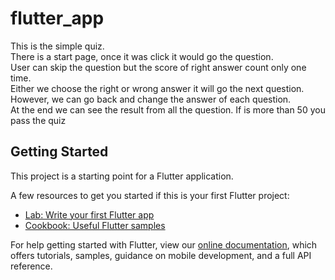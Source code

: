 # flutter_app

This is the simple quiz. <br/>
There is a start page, once it was click it would go the question. <br/>
User can skip the question but the score of right answer count only one time. <br/>
Either we choose the right or wrong answer it will go the next question. <br/>
However, we can go back and change the answer of each question.<br/>
At the end we can see the result from all the question. If is more than 50 you pass the quiz<br/>


## Getting Started

This project is a starting point for a Flutter application.

A few resources to get you started if this is your first Flutter project:

- [Lab: Write your first Flutter app](https://flutter.dev/docs/get-started/codelab)
- [Cookbook: Useful Flutter samples](https://flutter.dev/docs/cookbook)

For help getting started with Flutter, view our
[online documentation](https://flutter.dev/docs), which offers tutorials,
samples, guidance on mobile development, and a full API reference.
